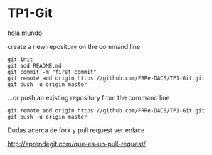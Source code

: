 # TP1-Git
hola mundo

create a new repository on the command line

```console
git init
git add README.md
git commit -m "first commit"
git remote add origin https://github.com/FRRe-DACS/TP1-Git.git
git push -u origin master
```
…or push an existing repository from the command line

```console
git remote add origin https://github.com/FRRe-DACS/TP1-Git.git
git push -u origin master
```
Dudas acerca de fork y pull request ver enlace

http://aprendegit.com/que-es-un-pull-request/
